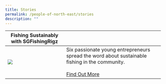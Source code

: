 ```yaml
---
title: Stories
permalink: /people-of-north-east/stories
description: ""
---
```

| **Fishing Sustainably with SGFishingRigz** | |
| -------- | -------- |
| ![](/images/SGFishingRigz.png)     | Six passionate young entrepreneurs spread the word about sustainable fishing in the community. <br/><br/> [Find Out More](/people-of-north-east/fishing-sustainably-with-sgfishingrigz)